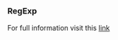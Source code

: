 ### RegExp

For full information visit this [link](https://developer.mozilla.org/es/docs/Web/JavaScript/Referencia/Objetos_globales/RegExp)
